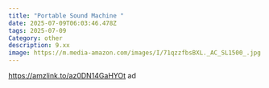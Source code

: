 ```yaml
---
title: "Portable Sound Machine "
date: 2025-07-09T06:03:46.478Z
tags: 2025-07-09
Category: other
description: 9.xx
image: https://m.media-amazon.com/images/I/71qzzfbsBXL._AC_SL1500_.jpg
---
```

https://amzlink.to/az0DN14GaHYOt ad